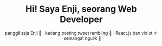 <header>
  <h1 align="center">Hi! Saya Enji, seorang Web Developer</h1>
  <p align="center">panggil saja Énji 👋 · kadang posting tweet rambling 👀 · React.js dan violet ⚛️ ·  semangat ngulik 💪</p>
</header>
